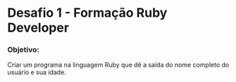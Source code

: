 # Desafio 1 - Formação Ruby Developer
### Objetivo: 
Criar um programa na linguagem Ruby que dê a saída do nome completo do usuário e sua idade.
